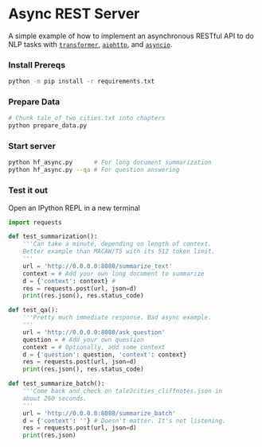 # Async REST Server

A simple example of how to implement an asynchronous RESTful API to do NLP tasks with [`transformer`](https://github.com/huggingface/transformers), [`aiohttp`](https://docs.aiohttp.org/en/stable/), and [`asyncio`](https://docs.python.org/3/library/asyncio.html).

### Install Prereqs
```bash
python -m pip install -r requirements.txt
```

### Prepare Data
```bash
# Chunk tale_of_two_cities.txt into chapters
python prepare_data.py
```

### Start server
```bash
python hf_async.py      # For long document summarization
python hf_async.py --qa # For question answering
```

### Test it out
Open an IPython REPL in a new terminal
```python
import requests

def test_summarization():
    '''Can take a minute, depending on length of context.
    Better example than MACAW/T5 with its 512 token limit.
    '''
    url = 'http://0.0.0.0:8080/summarize_text'
    context = # Add your own long document to summarize
    d = {'context': context} # 
    res = requests.post(url, json=d)
    print(res.json(), res.status_code)

def test_qa():
    '''Pretty much immediate response. Bad async example.
    '''
    url = 'http://0.0.0.0:8080/ask_question'
    question = # Add your own question
    context = # Optionally, add some context
    d = {'question': question, 'context': context}
    res = requests.post(url, json=d)
    print(res.json(), res.status_code)

def test_summarize_batch():
    '''Come back and check on tale2cities_cliffnotes.json in 
    about 260 seconds.
    '''
    url = 'http://0.0.0.0:8080/summarize_batch'
    d = {'context': ''} # Doesn't matter. It's not listening.
    res = requests.post(url, json=d)
    print(res.json)
```